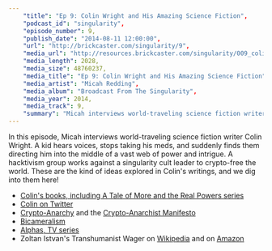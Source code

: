 ```yaml
---
    "title": "Ep 9: Colin Wright and His Amazing Science Fiction",
    "podcast_id": "singularity",
    "episode_number": 9,
    "publish_date": "2014-08-11 12:00:00",
    "url": "http://brickcaster.com/singularity/9",
    "media_url": "http://resources.brickcaster.com/singularity/009_colin_wright.mp3",
    "media_length": 2028,
    "media_size": 48760237,
    "media_title": "Ep 9: Colin Wright and His Amazing Science Fiction",
    "media_artist": "Micah Redding",
    "media_album": "Broadcast From The Singularity",
    "media_year": 2014,
    "media_track": 9,
    "summary": "Micah interviews world-traveling science fiction writer Colin Wright. A kid hearing super-smart voices, a singularity cult leader, a futuristic hacktavism group — all this and more are explored in this episode."
---
```


In this episode, Micah interviews world-traveling science fiction writer Colin Wright. A kid hears voices, stops taking his meds, and suddenly finds them directing him into the middle of a vast web of power and intrigue. A hacktivism group works against a singularity cult leader to crypto-free the world. These are the kind of ideas explored in Colin's writings, and we dig into them here!

- [Colin's books, including A Tale of More and the Real Powers series](http://colin.io)
- [Colin on Twitter](http://twitter.com/colinismyname)
- [Crypto-Anarchy](http://en.wikipedia.org/wiki/Crypto-anarchism) and the [Crypto-Anarchist Manifesto](http://groups.csail.mit.edu/mac/classes/6.805/articles/crypto/cypherpunks/may-crypto-manifesto.html)
- [Bicameralism](http://en.wikipedia.org/wiki/Bicameralism_(psychology))
- [Alphas, TV series](http://www.imdb.com/title/tt1183865/)
- Zoltan Istvan's Transhumanist Wager on [Wikipedia](http://en.wikipedia.org/wiki/The_Transhumanist_Wager) and on [Amazon](http://www.amazon.com/gp/product/B00AQQSY60/ref=as_li_tl?ie=UTF8&camp=1789&creative=390957&creativeASIN=B00AQQSY60&linkCode=as2&tag=micahredding-20)
